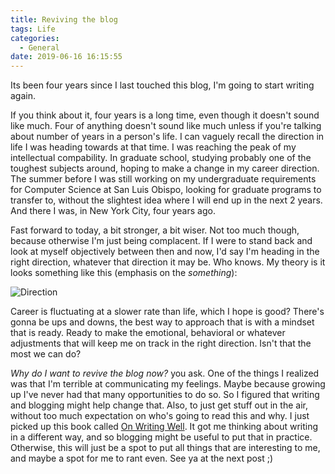 ```yaml
---
title: Reviving the blog
tags: Life
categories:
  - General
date: 2019-06-16 16:15:55
---
```



Its been four years since I last touched this blog, I'm going to start writing again. 

<!-- more -->

If you think about it, four years is a long time, even though it doesn't sound like much. Four of anything doesn't sound like much unless if you're talking about number of years in a person's life. I can vaguely recall the direction in life I was heading towards at that time. I was reaching the peak of my intellectual compability. In graduate school, studying probably one of the toughest subjects around, hoping to make a change in my career direction. The summer before I was still working on my undergraduate requirements for Computer Science at San Luis Obispo, looking for graduate programs to transfer to, without the slightest idea where I will end up in the next 2 years. And there I was, in New York City, four years ago.

Fast forward to today, a bit stronger, a bit wiser. Not too much though, because otherwise I'm just being complacent. If I were to stand back and look at myself objectively between then and now, I'd say I'm heading in the right direction, whatever that direction it may be. Who knows. My theory is it looks something like this (emphasis on the *something*):

![Direction](/images/life.png)

Career is fluctuating at a slower rate than life, which I hope is good? There's gonna be ups and downs, the best way to approach that is with a mindset that is ready. Ready to make the emotional, behavioral or whatever adjustments that will keep me on track in the right direction. Isn't that the most we can do?

*Why do I want to revive the blog now?* you ask. One of the things I realized was that I'm terrible at communicating my feelings. Maybe because growing up I've never had that many opportunities to do so. So I figured that writing and blogging might help change that. Also, to just get stuff out in the air, without too much expectation on who's going to read this and why. I just picked up this book called [On Writing Well]. It got me thinking about writing in a different way, and so blogging might be useful to put that in practice. Otherwise, this will just be a spot to put all things that are interesting to me, and maybe a spot for me to rant even. See ya at the next post ;)

[On Writing Well]: https://www.amazon.com/Writing-Well-30th-Anniversary-Nonfiction-ebook/dp/B0090RVGW0/ref=sr_1_3?crid=9PIF0RULILTF&keywords=on+writing+well&qid=1560726674&s=gateway&sprefix=on+writing+well%2Caps%2C196&sr=8-3

